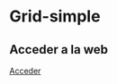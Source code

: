 # Grid-simple

## Acceder a la web

<a href="https://tripleyei.github.io/Grid-simple/"> Acceder</a>
